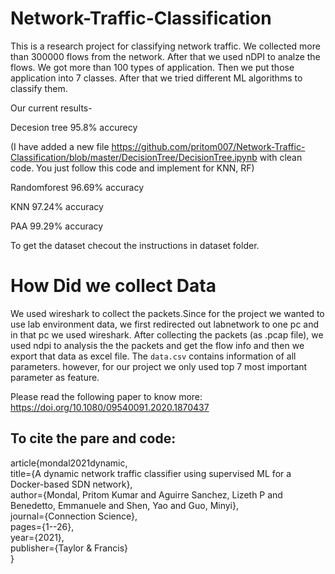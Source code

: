 # Network-Traffic-Classification

This is a research project for classifying network traffic. We collected more than 300000 flows from the network. After that we used nDPI to analze the flows. We got more than 100 types of application. Then we put those application into 7 classes. After that we tried different ML algorithms to classify them.

Our current results-

Decesion tree 95.8% accurecy 

(I have added a new file https://github.com/pritom007/Network-Traffic-Classification/blob/master/DecisionTree/DecisionTree.ipynb  with clean code. You just follow this code and implement for KNN, RF)

Randomforest 96.69% accuracy

KNN 97.24% accuracy

PAA 99.29% accuracy

To get the dataset checout the instructions in dataset folder.

# How Did we collect Data

We used wireshark to collect the packets.Since for the project we wanted to use lab environment data, we first redirected out labnetwork to one pc and in that pc we used wireshark. After collecting the packets (as .pcap file), we used ndpi to analysis the the packets and get the flow info and then we export that data as excel file. The `data.csv` contains information of all parameters. however, for our project we only used top 7 most important parameter as feature.

Please read the following paper to know more: https://doi.org/10.1080/09540091.2020.1870437

## To cite the pare and code:
article{mondal2021dynamic,<br>
  title={A dynamic network traffic classifier using supervised ML for a Docker-based SDN network},<br>
  author={Mondal, Pritom Kumar and Aguirre Sanchez, Lizeth P and Benedetto, Emmanuele and Shen, Yao and Guo, Minyi},<br>
  journal={Connection Science},<br>
  pages={1--26},<br>
  year={2021},<br>
  publisher={Taylor \& Francis}<br>
}

